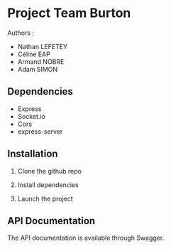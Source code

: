# Project Team Burton
Authors :
- Nathan LEFETEY
- Céline EAP
- Armand NOBRE
- Adam SIMON

## Dependencies
- Express
- Socket.io
- Cors
- express-server

## Installation
1. Clone the github repo

2. Install dependencies

3. Launch the project

## API Documentation
The API documentation is available through Swagger.